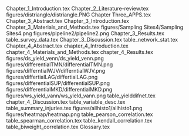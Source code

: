 Chapter_1_Introduction.tex
Chapter_2_Literature-review.tex
figures/distriangle/distriangle.PNG
Chapter Three_APPS.tex
Chapter_3_Abstract.tex
Chapter_3_Introduction.tex
Chapter_3_Materials_and_Methods.tex
figures/Sampling Sites4/Sampling Sites4.png
figures/pipeline2/pipeline2.png
Chapter_3_Results.tex
table_survey_data.tex
Chapter_3_Discussion.tex
table_network_stat.tex
Chapter_4_Abstract.tex
chapter_4_Introduction.tex
chapter_4_Materials_and_Methods.tex
chapter_4_Results.tex
figures/ds_yield_venn/ds_yield_venn.png
figures/differentialTMN/differentialTMN.png
figures/differntialWJV/differntialWJV.png
figures/differtialLAG/differtialLAG.png
figures/differentialSUP/differentialSUP.png
figures/differentialMKD/differentialMKD.png
figures/ws_yield_vann/ws_yield_vann.png
table_yielddifnet.tex
chapter_4_Discussion.tex
table_variable_desc.tex
table_summary_injuries.tex
figures/allhisto1/allhisto1.png
figures/heatmap/heatmap.png
table_pearson_correlation.tex
table_spearman_correlation.tex
table_kendall_correlation.tex
table_biweight_correlation.tex
Glossary.tex